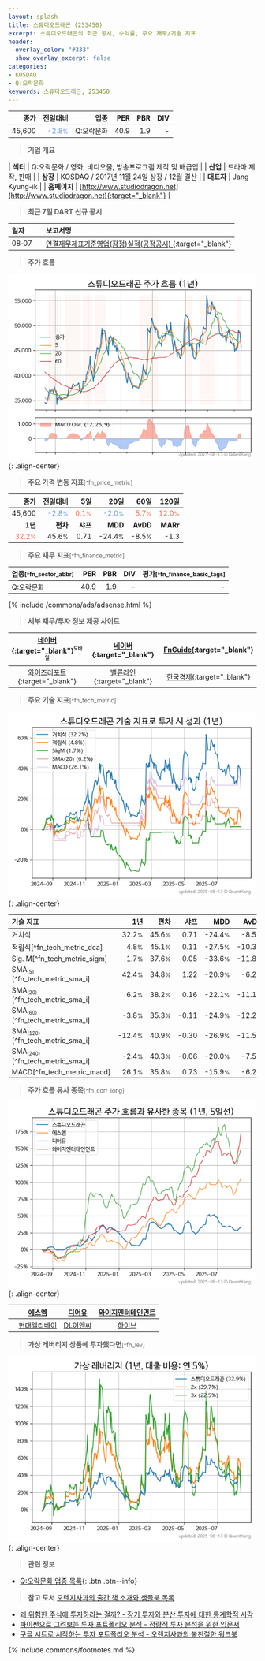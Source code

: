```yaml
---
layout: splash
title: 스튜디오드래곤 (253450)
excerpt: 스튜디오드래곤의 최근 공시, 수익률, 주요 재무/기술 지표
header:
  overlay_color: "#333"
  show_overlay_excerpt: false
categories:
- KOSDAQ
- Q:오락문화
keywords: 스튜디오드래곤, 253450
---
```


| **종가** | **전일대비** | **업종** | **PER** | **PBR** | **DIV** |
| -------: | -----------: | -------: | ------: | ------: | ------: |
| 45,600 | <span style="color: cornflowerblue">-2.8<small>%</small></span> | Q:오락문화 | 40.9 | 1.9 | - |

<!-- more -->


> **기업 개요**<a id="company"></a>

| <span style="white-space:nowrap;">**섹터**</span> | Q:오락문화 / 영화, 비디오물, 방송프로그램 제작 및 배급업 |
| <span style="white-space:nowrap;">**산업**</span> | 드라마 제작, 판매 |
| <span style="white-space:nowrap;">**상장**</span> | KOSDAQ / 2017년 11월 24일 상장 / 12월 결산 |
| <span style="white-space:nowrap;">**대표자**</span> | Jang Kyung-ik |
| <span style="white-space:nowrap;">**홈페이지**</span> | [http://www.studiodragon.net](http://www.studiodragon.net){:target="_blank"} |


> **최근 7일 DART 신규 공시**<a id="dart"></a>

| **일자** |      | **보고서명** |
| :------- | :--- | :----------- |
| 08&#x2011;07 | | [연결재무제표기준영업(잠정)실적(공정공시)              ](https://dart.fss.or.kr/dsaf001/main.do?rcpNo=20250807900127){:target="_blank"} |


> **주가 흐름**<a id="price"></a>

![253450](/stock/images/253450.png){: .align-center}


> **주요 가격 변동 지표**<small>[^fn_price_metric]</small>

| **종가** | **전일대비** | **5일** | **20일** | **60일** | **120일** |
| -------: | -----------: | ------: | -------: | -------: | --------: |
| 45,600 | <span style="color: cornflowerblue">-2.8<small>%</small></span> | <span style="color: tomato">0.1<small>%</small></span> | <span style="color: cornflowerblue">-2.0<small>%</small></span> | <span style="color: tomato">5.7<small>%</small></span> | <span style="color: tomato">12.0<small>%</small></span> |
| **1년** | **편차** | **샤프** | **MDD** | **AvDD** | **MARr** |
| <span style="color: tomato">32.2<small>%</small></span> | 45.6<small>%</small> | 0.71 | -24.4<small>%</small> | -8.5<small>%</small> | -1.3 |


> **주요 재무 지표**<small>[^fn_finance_metric]</small>

| **업종**<small>[^fn_sector_abbr]</small> | **PER** | **PBR** | **DIV** | **평가**<small>[^fn_finance_basic_tags]</small> |
| :--------------------------------------- | ------: | ------: | ------: | ----------------------------------------------: |
| Q:오락문화 | 40.9 | 1.9 | - | - |



{% include /commons/ads/adsense.html %}

> **세부 재무/투자 정보 제공 사이트**

| [네이버](https://m.stock.naver.com/domestic/stock/253450/finance/summary){:target="_blank"}<sup><small>모바일</small></sup> | [네이버](https://finance.naver.com/item/coinfo.naver?code=253450){:target="_blank"} | [FnGuide](https://comp.fnguide.com/SVO2/ASP/SVD_Invest.asp?gicode=A253450&MenuYn=Y){:target="_blank"} |
| :---: | :---: | :---: |
| [와이즈리포트](https://comp.wisereport.co.kr/company/c1040001.aspx?cmp_cd=253450){:target="_blank"} | [밸류라인](https://www.valueline.co.kr/finance/summary/253450){:target="_blank"} | [한국경제](https://markets.hankyung.com/stock/253450/financial-summary){:target="_blank"} |


> **주요 기술 지표**<small>[^fn_tech_metric]</small>


![253450](/stock/images/253450_tech.png){: .align-center}

| **기술 지표** | **1년** | **편차** | **샤프** | **MDD** | **AvDD** |
| :------------ | ------: | -----------: | -------: | ------: | -------: |
| 거치식 | 32.2<small>%</small> | 45.6<small>%</small> | 0.71 | -24.4<small>%</small> | -8.5<small>%</small> |
| 적립식[^fn_tech_metric_dca] | 4.8<small>%</small> | 45.1<small>%</small> | 0.11 | -27.5<small>%</small> | -10.3<small>%</small> |
| Sig. M[^fn_tech_metric_sigm] | 1.7<small>%</small> | 37.6<small>%</small> | 0.05 | -33.6<small>%</small> | -11.8<small>%</small> |
| SMA<small><sub>(5)</sub></small>[^fn_tech_metric_sma_i] | 42.4<small>%</small> | 34.8<small>%</small> | 1.22 | -20.9<small>%</small> | -6.2<small>%</small> |
| SMA<small><sub>(20)</sub></small>[^fn_tech_metric_sma_i] | 6.2<small>%</small> | 38.2<small>%</small> | 0.16 | -22.1<small>%</small> | -11.1<small>%</small> |
| SMA<small><sub>(60)</sub></small>[^fn_tech_metric_sma_i] | -3.8<small>%</small> | 35.3<small>%</small> | -0.11 | -24.9<small>%</small> | -12.2<small>%</small> |
| SMA<small><sub>(120)</sub></small>[^fn_tech_metric_sma_i] | -12.4<small>%</small> | 40.9<small>%</small> | -0.30 | -26.9<small>%</small> | -11.5<small>%</small> |
| SMA<small><sub>(240)</sub></small>[^fn_tech_metric_sma_i] | -2.4<small>%</small> | 40.3<small>%</small> | -0.06 | -20.0<small>%</small> | -7.5<small>%</small> |
| MACD[^fn_tech_metric_macd] | 26.1<small>%</small> | 35.8<small>%</small> | 0.73 | -15.9<small>%</small> | -6.2<small>%</small> |


> **주가 흐름 유사 종목**<a id="corr"></a><small>[^fn_corr_long]</small>

![253450](/stock/images/253450_corr.png){: .align-center}

|       | [에스엠](/041510/) | [디어유](/376300/) | [와이지엔터테인먼트](/122870/) |
| :---: | :------------------------------------: | :------------------------------------: | :------------------------------------: |
|       | [현대엘리베이](/017800/) | [DL이앤씨](/375500/) | [하이브](/352820/) |


> **가상 레버리지 상품에 투자했다면**<a id="2x"></a><small>[^fn_lev]</small>

![253450](/stock/images/253450_2x.png){: .align-center}


> **관련 정보**

- [Q:오락문화 업종 목록](/stats/sector/kosdaq_업종_오락문화_종목/){: .btn .btn--info}

> **참고 도서** [오렌지사과의 출간 책 소개와 샘플북 목록](https://kongdori.tistory.com/691)

- [왜 위험한 주식에 투자하라는 걸까? - 장기 투자와 분산 투자에 대한 통계학적 시각](https://kongdori.tistory.com/421)
- [파이썬으로 그려보는 투자 포트폴리오 분석  - 정량적 투자 분석을 위한 입문서](https://kongdori.tistory.com/643)
- [구글 시트로 시작하는 투자 포트폴리오 분석 - 오렌지사과의 불친절한 워크북](https://kongdori.tistory.com/449)


{% include commons/footnotes.md %}
